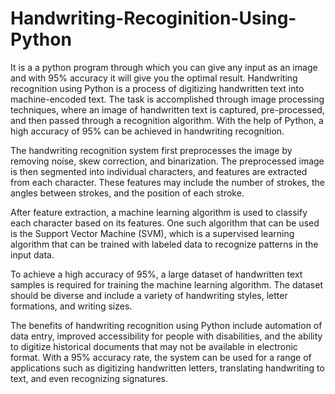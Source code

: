 # Handwriting-Recoginition-Using-Python
It is a a python program through which you can give any input as an image and with 95% accuracy it will give you the optimal result.
Handwriting recognition using Python is a process of digitizing handwritten text into machine-encoded text. The task is accomplished through image processing techniques, where an image of handwritten text is captured, pre-processed, and then passed through a recognition algorithm. With the help of Python, a high accuracy of 95% can be achieved in handwriting recognition.

The handwriting recognition system first preprocesses the image by removing noise, skew correction, and binarization. The preprocessed image is then segmented into individual characters, and features are extracted from each character. These features may include the number of strokes, the angles between strokes, and the position of each stroke.

After feature extraction, a machine learning algorithm is used to classify each character based on its features. One such algorithm that can be used is the Support Vector Machine (SVM), which is a supervised learning algorithm that can be trained with labeled data to recognize patterns in the input data.

To achieve a high accuracy of 95%, a large dataset of handwritten text samples is required for training the machine learning algorithm. The dataset should be diverse and include a variety of handwriting styles, letter formations, and writing sizes.

The benefits of handwriting recognition using Python include automation of data entry, improved accessibility for people with disabilities, and the ability to digitize historical documents that may not be available in electronic format. With a 95% accuracy rate, the system can be used for a range of applications such as digitizing handwritten letters, translating handwriting to text, and even recognizing signatures.
